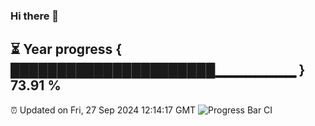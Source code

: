 ### Hi there 👋
⏳ Year progress { ██████████████████████▁▁▁▁▁▁▁▁ } 73.91 %
---
⏰ Updated on Fri, 27 Sep 2024 12:14:17 GMT
![Progress Bar CI](https://github.com/Moyi321/Moyi321/workflows/Progress%20Bar%20CI/badge.svg)
